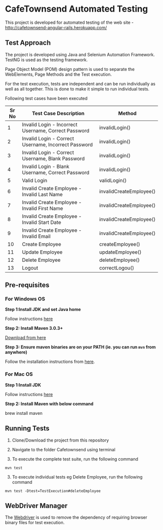 # CafeTownsend Automated Testing

This project is developed for automated testing of the web site - http://cafetownsend-angular-rails.herokuapp.com/

## Test Approach

The project is developed using Java and Selenium Automation Framework. TestNG is used as the testing framework.

Page Object Model (POM) design pattern is used to separate the WebElements, Page Methods and the Test execution.

For the test execution, tests are independent and can be run individually as well as all together.
This is done to make it simple to run individual tests.

Following test cases have been executed

| Sr No  | Test Case Description |Method|
| ------ | ------------- |--------------|
| 1| Invalid Login - Incorrect Username, Correct Password|invalidLogin()|
| 2| Invalid Login - Correct Username, Incorrect Password|invalidLogin()|
| 3| Invalid Login - Correct Username, Blank Password|invalidLogin()|
| 4| Invalid Login - Blank Username, Correct Password|invalidLogin()|
| 5| Valid Login|validLogin()|
| 6| Invalid Create Employee - Invalid Last Name|invalidCreateEmployee()|
| 7| Invalid Create Employee - Invalid First Name|invalidCreateEmployee()|
| 8| Invalid Create Employee - Invalid Start Date|invalidCreateEmployee()|
| 9| Invalid Create Employee - Invalid Email|invalidCreateEmployee()|
| 10| Create Employee|createEmployee()|
| 11| Update Employee|updateEmployee()|
| 12| Delete Employee|deleteEmployee()|
| 13| Logout|correctLogou()|


## Pre-requisites
### For Windows OS

__Step 1:Install JDK and set Java home__

Follow instructions [here](https://docs.oracle.com/cd/E19182-01/820-7851/inst_cli_jdk_javahome_t/) 

__Step 2: Install Maven 3.0.3+__

[Download from here](http://maven.apache.org/download.html)

__Step 3: Ensure maven binaries are on your PATH (ie. you can run `mvn` from anywhere)__

Follow the installation instructions from [here](http://www.baeldung.com/install-maven-on-windows-linux-mac).

### For Mac OS
__Step 1:Install JDK__

Follow instructions [here](https://docs.oracle.com/javase/10/install/installation-jdk-and-jre-macos.htm#JSJIG-GUID-F575EB4A-70D3-4AB4-A20E-DBE95171AB5F) 

__Step 2: Install Maven with below command__

brew install maven

## Running Tests
1. Clone/Download the project from this repository

2. Navigate to the folder Cafetownsend using terminal

3. To execute the complete test suite, run the following command
```
mvn test
``` 
3. To execute individual tests eg Delete Employee, run the following command
```
mvn test -Dtest=TestExecution#deleteEmployee
``` 

## WebDriver Manager
The [Webdriver](https://github.com/bonigarcia/webdrivermanager) is used to remove the dependency of requiring browser binary
 files for test execution.